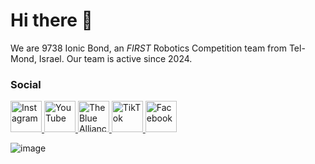 # Hi there 👋
We are 9738 Ionic Bond, an _FIRST_ Robotics Competition team from Tel-Mond, Israel.
Our team is active since 2024.

### Social
<a href="https://www.instagram.com/ionic.bond_/" target="_blank">
  <img src="https://upload.wikimedia.org/wikipedia/commons/a/a5/Instagram_icon.png" alt="Instagram" style="width: 50px; height: 50px;"/>
</a>

<a href="https://www.youtube.com/@IonicBond9738" target="_blank">
  <img src="https://upload.wikimedia.org/wikipedia/commons/4/42/YouTube_icon_%282013-2017%29.png" alt="YouTube" style="width: 50px; height: 50px;"/>
</a>

<a href="https://www.thebluealliance.com/team/9738" target="_blank">
  <img src="https://avatars.githubusercontent.com/u/7354965?v=4" alt="The Blue Alliance" style="width: 50px; height: 50px;"/>
</a>

<a href="https://www.tiktok.com/@ionic.bond9738" target="_blank">
  <img src="https://cdn.pixabay.com/photo/2021/06/15/12/28/tiktok-6338429_1280.png" alt="TikTok" style="width: 50px; height: 50px;"/>
</a>

<a href="https://www.facebook.com/IonicBond9738/" target="_blank">
  <img src="https://encrypted-tbn0.gstatic.com/images?q=tbn:ANd9GcTQKrFhY-ljA-u7J5IMWeTv8zmpBx4PP9nQMw&s" alt="Facebook" style="width: 50px; height: 50px;"/>
</a>

![image](https://github.com/user-attachments/assets/c6770876-06b7-4cec-ba49-203008a80844)
